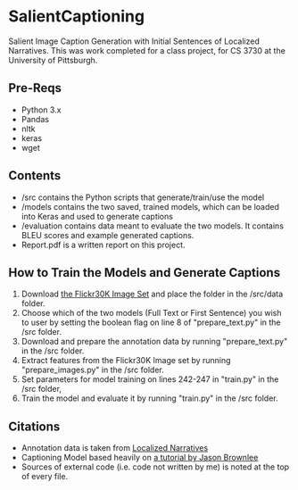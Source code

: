 # SalientCaptioning
Salient Image Caption Generation with Initial Sentences of Localized Narratives. This was work completed for a class project, for CS 3730 at the University of Pittsburgh.

## Pre-Reqs
- Python 3.x
- Pandas
- nltk
- keras
- wget

## Contents
- /src contains the Python scripts that generate/train/use the model
- /models contains the two saved, trained models, which can be loaded into Keras and used to generate captions
- /evaluation contains data meant to evaluate the two models. It contains BLEU scores and example generated captions.
- Report.pdf is a written report on this project.

## How to Train the Models and Generate Captions
1. Download [the Flickr30K Image Set](https://www.kaggle.com/hsankesara/flickr-image-dataset) and place the folder in the /src/data folder.
2. Choose which of the two models (Full Text or First Sentence) you wish to user by setting the boolean flag on line 8 of "prepare_text.py" in the /src folder.
3. Download and prepare the annotation data by running "prepare_text.py" in the /src folder.
4. Extract features from the Flickr30K Image set by running "prepare_images.py" in the /src folder.
5. Set parameters for model training on lines 242-247 in "train.py" in the /src folder,
6. Train the model and evaluate it by running "train.py" in the /src folder.

## Citations
- Annotation data is taken from [Localized Narratives](https://google.github.io/localized-narratives/)
- Captioning Model based heavily on [a tutorial by Jason Brownlee](https://machinelearningmastery.com/develop-a-caption-generation-model-in-keras/)
- Sources of external code (i.e. code not written by me) is noted at the top of every file.
